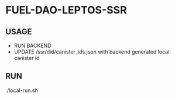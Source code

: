# FUEL-DAO-LEPTOS-SSR

## USAGE
- RUN BACKEND
- UPDATE /ssr/did/canister_ids.json with backend generated local canister id

## RUN
./local-run.sh